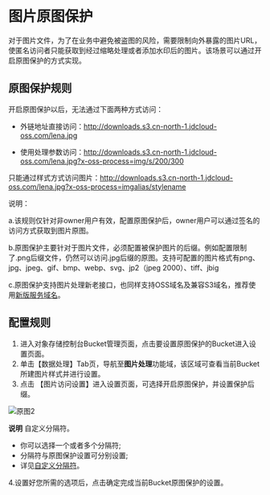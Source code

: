 # 图片原图保护

对于图片文件，为了在业务中避免被盗图的风险，需要限制向外暴露的图片URL，使匿名访问者只能获取到经过缩略处理或者添加水印后的图片。该场景可以通过开启原图保护的方式实现。

## 原图保护规则

开启原图保护以后，无法通过下面两种方式访问：

* 外链地址直接访问：http://downloads.s3.cn-north-1.jdcloud-oss.com/lena.jpg

* 使用处理参数访问：http://downloads.s3.cn-north-1.jdcloud-oss.com/lena.jpg?x-oss-process=img/s/200/300

只能通过样式方式访问图片：http://downloads.s3.cn-north-1.jdcloud-oss.com/lena.jpg?x-oss-process=imgalias/stylename

说明：

a.该规则仅针对非owner用户有效，配置原图保护后，owner用户可以通过签名的访问方式获取到图片原图。

b.原图保护主要针对于图片文件，必须配置被保护图片的后缀。例如配置限制了.png后缀文件，仍然可以访问.jpg后缀的原图。支持可配置的图片格式有png、jpg、jpeg、gif、bmp、webp、svg、jp2（jpeg 2000）、tiff、jbig

c.原图保护支持图片处理新老接口，也同样支持OSS域名及兼容S3域名，推荐使用[新版服务域名](https://docs.jdcloud.com/cn/object-storage-service/regions-and-endpoints)。

## 配置规则

1. 进入对象存储控制台Bucket管理页面，点击要设置原图保护的Bucket进入设置页面。
2. 单击【数据处理】Tab页，导航至**图片处理**功能域，该区域可查看当前Bucket所建图片样式并进行设置。
3. 点击 【图片访问设置】进入设置页面，可选择开启原图保护，并设置保护后缀。

![原图2](../../../../../image/Object-Storage-Service/OSS-153.png)

**说明**
  自定义分隔符。
  * 你可以选择一个或者多个分隔符;
  * 分隔符与原图保护设置可分别设置;
  * 详见[自定义分隔符](./Delimiter-Guidance.md)。

4.设置好您所需的选项后，点击确定完成当前Bucket原图保护的设置。
